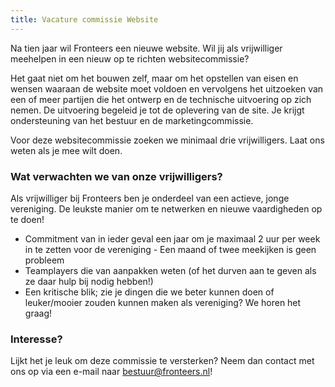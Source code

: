 ```yaml
---
title: Vacature commissie Website
---
```

Na tien jaar wil Fronteers een nieuwe website. Wil jij als vrijwilliger meehelpen in een nieuw op te richten websitecommissie?

Het gaat niet om het bouwen zelf, maar om het opstellen van eisen en wensen waaraan de website moet voldoen en vervolgens het uitzoeken van een of meer partijen die het ontwerp en de technische uitvoering op zich nemen. De uitvoering begeleid je tot de oplevering van de site. Je krijgt ondersteuning van het bestuur en de marketingcommissie.

Voor deze websitecommissie zoeken we minimaal drie vrijwilligers. Laat ons weten als je mee wilt doen.

### Wat verwachten we van onze vrijwilligers?

Als vrijwilliger bij Fronteers ben je onderdeel van een actieve, jonge vereniging. De leukste manier om te netwerken en nieuwe vaardigheden op te doen!

- Commitment van in ieder geval een jaar om je maximaal 2 uur per week in te zetten voor de vereniging - Een maand of twee meekijken is geen probleem
- Teamplayers die van aanpakken weten (of het durven aan te geven als ze daar hulp bij nodig hebben!)
- Een kritische blik; zie je dingen die we beter kunnen doen of leuker/mooier zouden kunnen maken als vereniging? We horen het graag!

### Interesse?

Lijkt het je leuk om deze commissie te versterken? Neem dan contact met ons op via een e-mail naar [bestuur@fronteers.nl](mailto:bestuur@fronteers.nl)!
